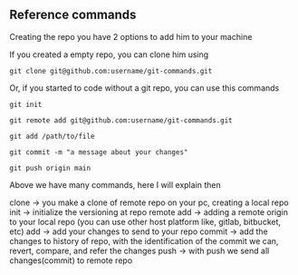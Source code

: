 
## Reference commands

Creating the repo you have 2 options to add him to your machine

If you created a empty repo, you can clone him using

```shell
git clone git@github.com:username/git-commands.git
```

Or, if you started to code without a git repo, you can use this commands

```shell
git init

git remote add git@github.com:username/git-commands.git

git add /path/to/file

git commit -m "a message about your changes"

git push origin main
```

Above we have many commands, here I will explain then

clone -> you make a clone of remote repo on your pc, creating a local repo
init -> initialize the versioning at repo
remote add -> adding a remote origin to your local repo (you can use other host platform like, gitlab, bitbucket, etc)
add -> add your changes to send to your repo
commit -> add the changes to history of repo, with the identification of the commit we can, revert, compare, and refer the changes
push -> with push we send all changes(commit) to remote repo
